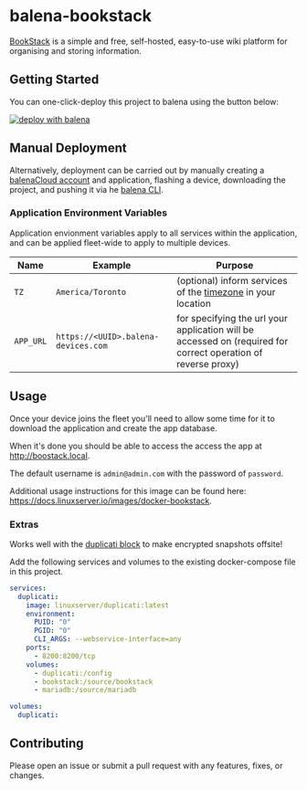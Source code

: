 # balena-bookstack

[BookStack](https://www.bookstackapp.com) is a simple and free, self-hosted, easy-to-use wiki platform for organising and storing information.

## Getting Started

You can one-click-deploy this project to balena using the button below:

[![deploy with balena](https://balena.io/deploy.svg)](https://dashboard.balena-cloud.com/deploy?repoUrl=https://github.com/klutchell/balena-bookstack)

## Manual Deployment

Alternatively, deployment can be carried out by manually creating a [balenaCloud account](https://dashboard.balena-cloud.com) and application, flashing a device, downloading the project, and pushing it via he [balena CLI](https://github.com/balena-io/balena-cli).

### Application Environment Variables

Application envionment variables apply to all services within the application, and can be applied fleet-wide to apply to multiple devices.

|Name|Example|Purpose|
|---|---|---|
|`TZ`|`America/Toronto`|(optional) inform services of the [timezone](https://en.wikipedia.org/wiki/List_of_tz_database_time_zones) in your location|
|`APP_URL`|`https://<UUID>.balena-devices.com`|for specifying the url your application will be accessed on (required for correct operation of reverse proxy)|

## Usage

Once your device joins the fleet you'll need to allow some time for it to download the application and create the app database.

When it's done you should be able to access the access the app at <http://boostack.local>.

The default username is `admin@admin.com` with the password of `password`.

Additional usage instructions for this image can be found here: <https://docs.linuxserver.io/images/docker-bookstack>.

### Extras

Works well with the [duplicati block](https://github.com/klutchell/balenablocks-duplicati) to make encrypted snapshots offsite!

Add the following services and volumes to the existing docker-compose file in this project.

```yaml
services:
  duplicati:
    image: linuxserver/duplicati:latest
    environment:
      PUID: "0"
      PGID: "0"
      CLI_ARGS: --webservice-interface=any
    ports:
      - 8200:8200/tcp
    volumes:
      - duplicati:/config
      - bookstack:/source/bookstack
      - mariadb:/source/mariadb

volumes:
  duplicati:
```

## Contributing

Please open an issue or submit a pull request with any features, fixes, or changes.
